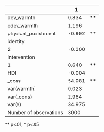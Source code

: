 |                        | 1      |    |
|------------------------|--------|----|
| dev_warmth             | 0.834  | ** |
| cdev_warmth            | 1.196  |    |
| physical_punishment    | -0.992 | ** |
| identity               |        |    |
|   2                    | -0.300 |    |
| intervention           |        |    |
|   1                    | 0.640  | ** |
| HDI                    | -0.004 |    |
| _cons                  | 54.981 | ** |
| var(warmth)            | 0.023  |    |
| var(_cons)             | 2.964  |    |
| var(e)                 | 34.975 |    |
| Number of observations | 3000   |    |
** p<.01, * p<.05
